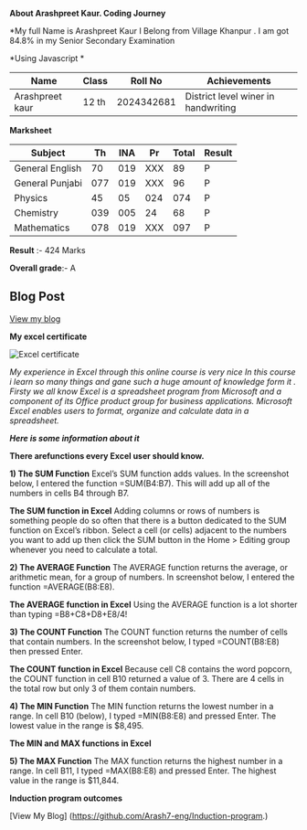 
**About  Arashpreet Kaur. Coding Journey**

*My full Name  is Arashpreet Kaur 
I Belong from Village Khanpur .
I am got 84.8% in my Senior Secondary
Examination

*Using Javascript *

|Name|Class|Roll No|Achievements|
|---|---|---|---|
|Arashpreet kaur | 12 th |2024342681|District level winer in handwriting |


**Marksheet**

|Subject|Th|INA|Pr|Total|Result|
|---|---|---|---|---|---|
|General English|70|019|XXX|89|P|
|General Punjabi |077|019|XXX|96|P|
|Physics|45|05|024|074|P|
|Chemistry|039|005|24|68|P|
|Mathematics|078|019|XXX|097|P|


**Result** :- 424 Marks 

**Overall grade**:- A


## Blog Post
[View my blog](https://github.com/Arash7-eng/Arashpreet-)


**My excel certificate**

![Excel certificate ](https://github.com/user-attachments/assets/b0e576c7-2670-4b58-9f04-e86a9ecab5f3)

_My experience in Excel through 
this online course is very nice 
In this course i learn so many 
things and gane such a huge amount 
of knowledge form it . Firsty 
we all know Excel is a spreadsheet program from Microsoft and a component of its Office product group for business applications. Microsoft Excel enables users to format, organize and calculate data in a spreadsheet._

_**Here is some information about it**_

**There arefunctions every Excel user should know.**

**1) The SUM Function**
Excel’s SUM function adds values. In the screenshot below, I entered the function =SUM(B4:B7). This will add up all of the numbers in cells B4 through B7.

**The SUM function in Excel**
Adding columns or rows of numbers is something people do so often that there is a button dedicated to the SUM function on Excel’s ribbon. Select a cell (or cells) adjacent to the numbers you want to add up then click the SUM button in the Home > Editing group whenever you need to calculate a total.

**2) The AVERAGE Function**
The AVERAGE function returns the average, or arithmetic mean, for a group of numbers. In screenshot below, I entered the function =AVERAGE(B8:E8).

**The AVERAGE function in Excel**
Using the AVERAGE function is a lot shorter than typing =B8+C8+D8+E8/4!

**3) The COUNT Function**
The COUNT function returns the number of cells that contain numbers. In the screenshot below, I typed =COUNT(B8:E8) then pressed Enter.

**The COUNT function in Excel**
Because cell C8 contains the word popcorn, the COUNT function in cell B10 returned a value of 3. There are 4 cells in the total row but only 3 of them contain numbers.

**4) The MIN Function**
The MIN function returns the lowest number in a range. In cell B10 (below), I typed =MIN(B8:E8) and pressed Enter. The lowest value in the range is $8,495.

**The MIN and MAX functions in Excel**

**5) The MAX Function**
The MAX function returns the highest number in a range. In cell B11, I typed =MAX(B8:E8) and pressed Enter. The highest value in the range is $11,844.

**Induction program outcomes**

[View My Blog]
(https://github.com/Arash7-eng/Induction-program.)







